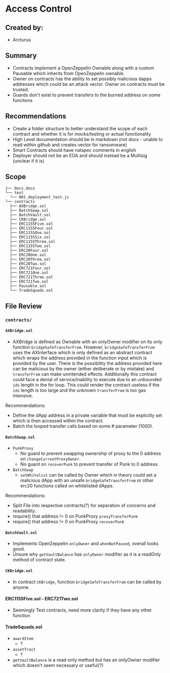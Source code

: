 # Access Control

## Created by:

- Arcturus

## Summary

- Contracts implement a OpenZeppelin Ownable along with a custom Pausable which inherits from OpenZeppelin ownable.
- Owner on contracts has the ability to set possibly malicious dapps addresses which could be an attack vector. Owner on contracts must be trusted.
- Guards don't exist to prevent transfers to the burned address on some functions

## Recommendations

- Create a folder structure to better understand the scope of each contract and whether it is for mocks/testing or actual functionality
- High Level documentation should be in markdown (not docx - unable to read within github and creates vector for ransomware)
- Smart Contracts should have natspec comments in english
- Deployer should not be an EOA and should instead be a Multisig (unclear if it is)

## Scope

```
├── Docs.docx
└── test
  └── 001_deployment_test.js
└── contracts
  ├── AXBridge.sol
  ├── BatchSwap.sol
  ├── BatchVault.sol
  ├── CKBridge.sol
  ├── ERC1155Five.sol
  ├── ERC1155Four.sol
  ├── ERC1155One.sol
  ├── ERC1155Six.sol
  ├── ERC1155Three.sol
  ├── ERC1155Two.sol
  ├── ERC20Four.sol
  ├── ERC20One.sol
  ├── ERC20Three.sol
  ├── ERC20Two.sol
  ├── ERC721Four.sol
  ├── ERC721One.sol
  ├── ERC721Three.sol
  ├── ERC721Two.sol
  ├── Pausable.sol
  └── TradeSquads.sol
```

## File Review

### `contracts/`

#### `AXBridge.sol`

- AXBridge is defined as Ownable with an onlyOwner modifier on its only function `bridgeSafeTransferFrom`. However, `bridgeSafeTransferFrom` uses the AXInterface which is only defined as an abstract contract which wraps the address provided in the function input which is provided by the user. There is the possibility the address provided here can be malicious by the owner (either deliberate or by mistake) and `transferFrom` can make unintended effects. Additionally this contract could face a denial of service/inability to execute due to an unbounded `ids` length in the for loop. This could render the contract useless if the `ids` length is too large and the unknown `transferFrom` is too gas intensive.

Recommendations:

- Define the dApp address in a private variable that must be explicitly set which is then accessed within the contract.
- Batch the looped transfer calls based on some # parameter (1000).

#### `BatchSwap.sol`

- `PunkProxy`
  - No guard to prevent swapping ownership of proxy to the 0 address on `changeCurrentProxyOwner`.
  - No guard on `recoverPunk` to prevent transfer of Punk to 0 address.
- `BatchSwap`
  - `setWhitelist` can be called by Owner which in theory could set a malicious dApp with an unsafe `bridgeSafeTransferFrom` or other erc20 functions called on whitelisted dApps.

Recommendations:

- Split File into respective contracts(?) for separation of concerns and readability.
- require() that address != 0 on PunkProxy `proxyTransferPunk`
- require() that address != 0 on PunkProxy `recoverPunk`

#### `BatchVault.sol`

- Implements OpenZeppelin `onlyOwner` and `whenNotPaused`, overall looks good.
- Unsure why `getVaultBalance` has `onlyOwner` modifier as it is a readOnly method of contract state.

#### `CKBridge.sol`

- In contract `CKBridge`, function `bridgeSafeTransferFrom` can be called by anyone.

#### ERC1155Five.sol - ERC721Two.sol

- Seemingly Test contracts, need more clarity if they have any other function

#### TradeSquads.sol

- `awardItem`
  - ?
- `assetTrait`
  - ?
- `getVaultBalance` is a read-only method but has an onlyOwner modifier which doesn't seem necessary or useful(?)
